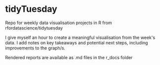 # tidyTuesday
Repo for weekly data visualisation projects in R from rfordatascience/tidytuesday

I give myself an hour to create a meaningful visualisation from the week's data.
I add notes on key takeaways and potential next steps, including improvements to the graph/s.

Rendered reports are available as .md files in the r_docs folder
